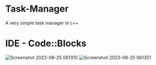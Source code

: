 # Task-Manager
A very simple task manager in c++

# IDE -   Code::Blocks
![Screenshot 2023-08-25 061310](https://github.com/code-grow/Task-Manager/assets/57804478/dc589307-a776-4334-a5c4-6291d463971d)
![Screenshot 2023-08-25 061351](https://github.com/code-grow/Task-Manager/assets/57804478/3d06bfb2-e6a3-4348-a0b8-9b563352bb3f)
